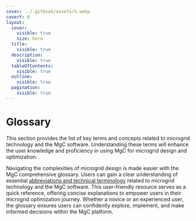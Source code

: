 ```yaml
---
cover: ../.gitbook/assets/5.webp
coverY: 0
layout:
  cover:
    visible: true
    size: hero
  title:
    visible: true
  description:
    visible: true
  tableOfContents:
    visible: true
  outline:
    visible: true
  pagination:
    visible: true
---
```


# Glossary

This section provides the list of key terms and concepts related to microgrid technology and the MgC software. Understanding these terms will enhance the user knowledge and proficiency in using MgC for microgrid design and optimization.

Navigating the complexities of microgrid design is made easier with the MgC comprehensive glossary. Users can gain a clear understanding of essential [abbreviations and technical terminology](definitions.md) related to microgrid technology and the MgC software. This user-friendly resource serves as a quick reference, offering concise explanations to empower users in their microgrid optimization journey. Whether a novice or an experienced user, the glossary ensures users can confidently explore, implement, and make informed decisions within the MgC platform.
